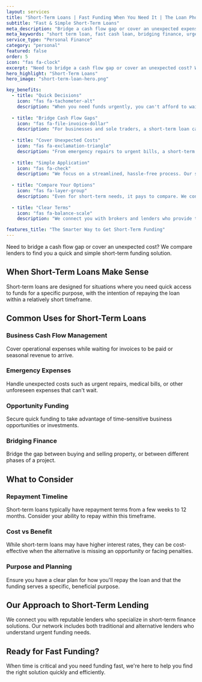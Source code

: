 ```yaml
---
layout: services
title: "Short-Term Loans | Fast Funding When You Need It | The Loan Phone"
subtitle: "Fast & Simple Short-Term Loans"
meta_description: "Bridge a cash flow gap or cover an unexpected expense with a fast short-term loan. We compare lenders to find you a quick and simple funding solution."
meta_keywords: "short term loan, fast cash loan, bridging finance, urgent loan, quick finance"
service_type: "Personal Finance"
category: "personal"
featured: false
order: 5
icon: "fas fa-clock"
excerpt: "Need to bridge a cash flow gap or cover an unexpected cost? We compare lenders to find you a quick and simple short-term funding solution."
hero_highlight: "Short-Term Loans"
hero_image: "short-term-loan-hero.png"

key_benefits:
  - title: "Quick Decisions"
    icon: "fas fa-tachometer-alt"
    description: "When you need funds urgently, you can't afford to wait. Our process is designed for speed, connecting you with lenders who provide fast decisions."
    
  - title: "Bridge Cash Flow Gaps"
    icon: "fas fa-file-invoice-dollar"
    description: "For businesses and sole traders, a short-term loan can be the perfect solution to cover expenses while waiting for invoices to be paid."
    
  - title: "Cover Unexpected Costs"
    icon: "fas fa-exclamation-triangle"
    description: "From emergency repairs to urgent bills, a short-term loan can provide the financial relief you need to handle unexpected life events."
    
  - title: "Simple Application"
    icon: "fas fa-check"
    description: "We focus on a streamlined, hassle-free process. Our smart forms make it easy to provide the necessary information to get you funded."
    
  - title: "Compare Your Options"
    icon: "fas fa-layer-group"
    description: "Even for short-term needs, it pays to compare. We connect you with a panel of lenders so you can see your options and choose the right fit."
    
  - title: "Clear Terms"
    icon: "fas fa-balance-scale"
    description: "We connect you with brokers and lenders who provide transparent information on rates, fees, and repayment terms, so you can borrow with confidence."

features_title: "The Smarter Way to Get Short-Term Funding"
---
```


Need to bridge a cash flow gap or cover an unexpected cost? We compare lenders to find you a quick and simple short-term funding solution.

## When Short-Term Loans Make Sense

Short-term loans are designed for situations where you need quick access to funds for a specific purpose, with the intention of repaying the loan within a relatively short timeframe.

## Common Uses for Short-Term Loans

### Business Cash Flow Management
Cover operational expenses while waiting for invoices to be paid or seasonal revenue to arrive.

### Emergency Expenses
Handle unexpected costs such as urgent repairs, medical bills, or other unforeseen expenses that can't wait.

### Opportunity Funding
Secure quick funding to take advantage of time-sensitive business opportunities or investments.

### Bridging Finance
Bridge the gap between buying and selling property, or between different phases of a project.

## What to Consider

### Repayment Timeline
Short-term loans typically have repayment terms from a few weeks to 12 months. Consider your ability to repay within this timeframe.

### Cost vs Benefit
While short-term loans may have higher interest rates, they can be cost-effective when the alternative is missing an opportunity or facing penalties.

### Purpose and Planning
Ensure you have a clear plan for how you'll repay the loan and that the funding serves a specific, beneficial purpose.

## Our Approach to Short-Term Lending

We connect you with reputable lenders who specialize in short-term finance solutions. Our network includes both traditional and alternative lenders who understand urgent funding needs.

## Ready for Fast Funding?

When time is critical and you need funding fast, we're here to help you find the right solution quickly and efficiently.